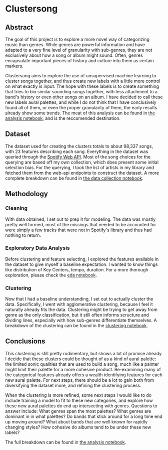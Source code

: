 # Clustersong
## Abstract
The goal of this project is to explore a more novel way of categorizing music than genres.  While genres are powerful information and have adapted to a very fine level of granularity with sub-genres, they are not exclusively about how a song or album might sound.  Often, genres encapsulate important pieces of history and culture into them as certain markers.

Clustersong aims to explore the use of unsupervised machine learning to cluster songs together, and thus create new labels with a little more control on what exactly is input.  The hope with these labels is to create something that tries to bin similar sounding songs together, with less attachment to a band's history or even other songs on an album.  I have decided to call these new labels aural palettes, and while I do not think that I have conclusively found all of them, or even the proper granularity of them, the early results already show some trends.  The meat of this analysis can be found in [the analysis notebook](./code/04-analysis-and-conclusions.ipynb), and is the reccomended destination.

## Dataset

The dataset used for creating the clusters totals to about 98,337 songs, with 23 features describing each song.  Everything in the dataset was queried through the [Spotify Web API](https://developer.spotify.com/documentation/web-api/).  Most of the song choices for the querying are based off my own collection, which does present some initial selection bias.  For the querying, I took the list of artists in my library and fetched them from the web-api endpoints to construct the dataset.  A more complete breakdown can be found in [the data collection notebook](./code/01_data_collection.ipynb).

## Methodology

### Cleaning
With data obtained, I set out to prep it for modeling.  The data was mostly pretty well formed, most of the missings that needed to be accounted for were simply a few tracks that were not in Spotify's library and thus had nothing to return.

### Exploratory Data Analysis
Before clustering and feature selecting, I explored the features available in the dataset to give myself a baseline expectation.  I wanted to know things like distribution of Key Centers, tempo, duration.  For a more thorough exploration, please check the [eda notebook](./code/02_eda.ipynb).

### Clustering
Now that I had a baseline understanding, I set out to actually cluster the data.  Specifically, I went with agglomerative clustering, because I feel it naturally already fits the data.  Clustering might be trying to get away from genre as the only classification, but it still often informs scructure and dividing lines, especially with how sub-genres differentiate themselves.  A breakdown of the clustering can be found in the [clustering notebook](./code/03-clustering.ipynb).

## Conclusions

This clustering is still pretty rudimentary, but shows a lot of promise already.  I decide that these clusters could be thought of as a kind of aural palette: the limited sonic qualities that are used to build a song, much like a painter might limit their palette for a more cohesive product.  Re-examining many of the categorical features already offers a wealth identifying features for each new aural palette.  For next steps, there should be a lot to gain both from diversifying the dataset more, and refining the clustering process.

When the clustering is more refined, some next steps I would like to do include training a model to fit to these new categories, and explore how these new aural palettes do end up intersecting with genres.  Questions to answer include: What genres span the most palettes? What genres are dominant in in what palettes?  Do bands that stick around for a long time end up moving around?  What about bands that are well known for rapidly changing styles?  How cohesive do albums tend to be under these new labels?

The full breakdown can be found in [the analysis notebook](./code/04-analysis-and-conclusions.ipynb).